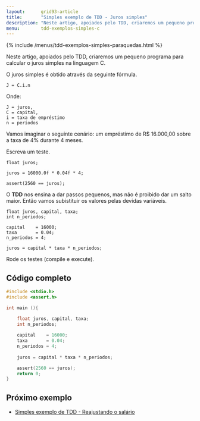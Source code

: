 ```yaml
---
layout:      grid93-article
title:       "Simples exemplo de TDD - Juros simples"
description: "Neste artigo, apoiados pelo TDD, criaremos um pequeno programa para calcular o juros simples"
menu:        tdd-exemplos-simples-c
---
```


{% include /menus/tdd-exemplos-simples-paraquedas.html %}

Neste artigo, apoiados pelo TDD, criaremos um pequeno programa para calcular o juros simples na linguagem C.

O juros simples é obtido através da seguinte fórmula.

    J = C.i.n

Onde:

    J = juros,
    C = capital,
    i = taxa de empréstimo
    n = períodos

Vamos imaginar o seguinte cenário: um empréstimo de R$ 16.000,00 sobre a taxa de 4% durante 4 meses.


Escreva um teste.

	float juros;
	
	juros = 16000.0f * 0.04f * 4;

	assert(2560 == juros);


O __TDD__ nos ensina a dar passos pequenos, mas não é proibido dar um salto maior. Então vamos subistituir
os valores pelas devidas variáveis.

	float juros, capital, taxa;
	int n_periodos;	
	
	capital    = 16000;
	taxa       = 0.04;
	n_periodos = 4;
	
	juros = capital * taxa * n_periodos;

Rode os testes (compile e execute).



Código completo
---

```c
#include <stdio.h>
#include <assert.h>

int main (){

	float juros, capital, taxa;
	int n_periodos;	
	
	capital    = 16000;
	taxa       = 0.04;
	n_periodos = 4;
	
	juros = capital * taxa * n_periodos;

	assert(2560 == juros);
	return 0;
}
```


Próximo exemplo
---

- [Simples exemplo de TDD - Reajustando o salário](/tdd/exemplo-tdd-salario-reajuste/)
